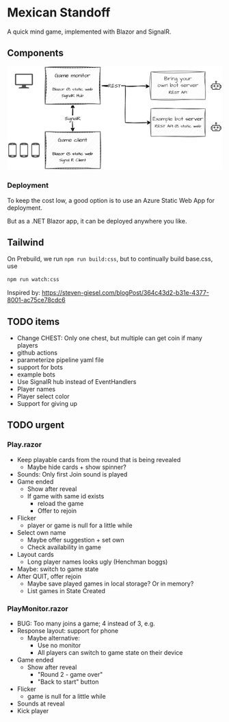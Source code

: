 # Mexican Standoff

A quick mind game, implemented with Blazor and SignalR.

## Components

![image](docs/components.png)


### Deployment

To keep the cost low, a good option is to use an Azure Static Web App for deployment.

But as a .NET Blazor app, it can be deployed anywhere you like.

## Tailwind

On Prebuild, we run `npm run build:css`, but to continually build base.css, use

```sh
npm run watch:css
```

Inspired by:
https://steven-giesel.com/blogPost/364c43d2-b31e-4377-8001-ac75ce78cdc6

## TODO items

- Change CHEST: Only one chest, but multiple can get coin if many players
- github actions
- parameterize pipeline yaml file
- support for bots
- example bots
- Use SignalR hub instead of EventHandlers
- Player names
- Player select color
- Support for giving up

## TODO urgent

### Play.razor
- Keep playable cards from the round that is being revealed
	- Maybe hide cards + show spinner?
- Sounds: Only first Join sound is played
- Game ended
	- Show after reveal
	- If game with same id exists
		- reload the game
		- Offer to rejoin
- Flicker
	- player or game is null for a little while
- Select own name
	- Maybe offer suggestion + set own
	- Check availability in game
- Layout cards
	- Long player names looks ugly (Henchman boggs)
- Maybe: switch to game state
- After QUIT, offer rejoin
	- Maybe save played games in local storage? Or in memory?
	- List games in State Created

### PlayMonitor.razor

- BUG: Too many joins a game; 4 instead of 3, e.g.
- Response layout: support for phone
	- Maybe alternative:
		- Use no monitor
		- All players can switch to game state on their device
- Game ended
	- Show after reveal
		- "Round 2  - game over"
		- "Back to start" button
- Flicker
	- game is null for a little while
- Sounds at reveal
- Kick player
